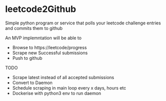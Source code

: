# leetcode2Github
Simple python program or service that polls your leetcode challenge entries and commits them to github

An MVP implemntation will be able to
- Browse to https://leetcode/progress
- Scrape new Successful submissions
- Push to github

TODO
- Scrape latest instead of all accepted submissions
- Convert to Daemon
- Schedule scraping in main loop every x days, hours etc
- Dockerise with python3 env to run daemon
